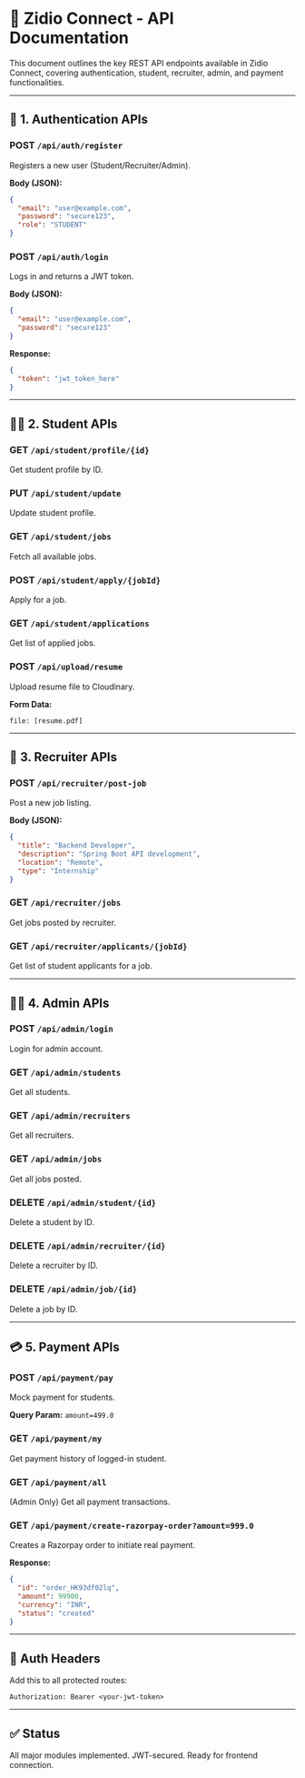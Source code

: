 
# 📘 Zidio Connect - API Documentation

This document outlines the key REST API endpoints available in Zidio Connect, covering authentication, student, recruiter, admin, and payment functionalities.

---

## 🔐 1. Authentication APIs

### POST `/api/auth/register`
Registers a new user (Student/Recruiter/Admin).

**Body (JSON):**
```json
{
  "email": "user@example.com",
  "password": "secure123",
  "role": "STUDENT"
}
```

### POST `/api/auth/login`
Logs in and returns a JWT token.

**Body (JSON):**
```json
{
  "email": "user@example.com",
  "password": "secure123"
}
```

**Response:**
```json
{
  "token": "jwt_token_here"
}
```

---

## 👨‍🎓 2. Student APIs

### GET `/api/student/profile/{id}`
Get student profile by ID.

### PUT `/api/student/update`
Update student profile.

### GET `/api/student/jobs`
Fetch all available jobs.

### POST `/api/student/apply/{jobId}`
Apply for a job.

### GET `/api/student/applications`
Get list of applied jobs.

### POST `/api/upload/resume`
Upload resume file to Cloudinary.

**Form Data:**
```
file: [resume.pdf]
```

---

## 💼 3. Recruiter APIs

### POST `/api/recruiter/post-job`
Post a new job listing.

**Body (JSON):**
```json
{
  "title": "Backend Developer",
  "description": "Spring Boot API development",
  "location": "Remote",
  "type": "Internship"
}
```

### GET `/api/recruiter/jobs`
Get jobs posted by recruiter.

### GET `/api/recruiter/applicants/{jobId}`
Get list of student applicants for a job.

---

## 🧑‍💼 4. Admin APIs

### POST `/api/admin/login`
Login for admin account.

### GET `/api/admin/students`
Get all students.

### GET `/api/admin/recruiters`
Get all recruiters.

### GET `/api/admin/jobs`
Get all jobs posted.

### DELETE `/api/admin/student/{id}`
Delete a student by ID.

### DELETE `/api/admin/recruiter/{id}`
Delete a recruiter by ID.

### DELETE `/api/admin/job/{id}`
Delete a job by ID.

---

## 💳 5. Payment APIs

### POST `/api/payment/pay`
Mock payment for students.

**Query Param:**
`amount=499.0`

### GET `/api/payment/my`
Get payment history of logged-in student.

### GET `/api/payment/all`
(Admin Only) Get all payment transactions.

### GET `/api/payment/create-razorpay-order?amount=999.0`
Creates a Razorpay order to initiate real payment.

**Response:**
```json
{
  "id": "order_HK93df02lq",
  "amount": 99900,
  "currency": "INR",
  "status": "created"
}
```

---

## 🔐 Auth Headers

Add this to all protected routes:

```
Authorization: Bearer <your-jwt-token>
```

---

## ✅ Status
All major modules implemented. JWT-secured. Ready for frontend connection.

